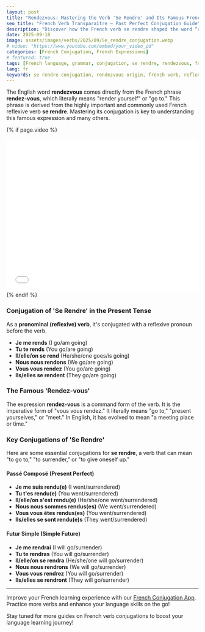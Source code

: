 ```yaml
---
layout: post
title: "Rendezvous: Mastering the Verb 'Se Rendre' and Its Famous French Expression"
seo_title: "French Verb Transparaître – Past Perfect Conjugation Guide"
description: "Discover how the French verb se rendre shaped the word “rendezvous.” Learn its conjugation and meaning with clear examples."
date: 2025-09-18
image: assets/images/verbs/2025/09/Se_rendre_conjugation.webp
# video: "https://www.youtube.com/embed/your_video_id"
categories: [French Conjugation, French Expressions]
# featured: true
tags: [French language, grammar, conjugation, se rendre, rendezvous, french expressions]
lang: fr
keywords: se rendre conjugation, rendezvous origin, french verb, reflexive verbs, learn french
---
```


The English word **rendezvous** comes directly from the French phrase **rendez-vous**, which literally means "render yourself" or "go to." This phrase is derived from the highly important and commonly used French reflexive verb **se rendre**. Mastering its conjugation is key to understanding this famous expression and many others.

{% if page.video %}
<div class="video-embed">
  <iframe width="100%" height="400" src="{{ page.video | escape }}" frameborder="0" allowfullscreen></iframe>
</div>
{% endif %}

### Conjugation of 'Se Rendre' in the Present Tense

As a **pronominal (reflexive) verb**, it's conjugated with a reflexive pronoun before the verb.

* **Je me rends** (I go/am going)
* **Tu te rends** (You go/are going)
* **Il/elle/on se rend** (He/she/one goes/is going)
* **Nous nous rendons** (We go/are going)
* **Vous vous rendez** (You go/are going)
* **Ils/elles se rendent** (They go/are going)

### The Famous 'Rendez-vous'

The expression **rendez-vous** is a command form of the verb. It is the imperative form of "vous vous rendez." It literally means "go to," "present yourselves," or "meet." In English, it has evolved to mean "a meeting place or time." 

### Key Conjugations of 'Se Rendre'

Here are some essential conjugations for **se rendre**, a verb that can mean "to go to," "to surrender," or "to give oneself up."

#### Passé Composé (Present Perfect)

* **Je me suis rendu(e)** (I went/surrendered)
* **Tu t'es rendu(e)** (You went/surrendered)
* **Il/elle/on s'est rendu(e)** (He/she/one went/surrendered)
* **Nous nous sommes rendus(es)** (We went/surrendered)
* **Vous vous êtes rendus(es)** (You went/surrendered)
* **Ils/elles se sont rendu(e)s** (They went/surrendered)

#### Futur Simple (Simple Future)

* **Je me rendrai** (I will go/surrender)
* **Tu te rendras** (You will go/surrender)
* **Il/elle/on se rendra** (He/she/one will go/surrender)
* **Nous nous rendrons** (We will go/surrender)
* **Vous vous rendrez** (You will go/surrender)
* **Ils/elles se rendront** (They will go/surrender)

---

Improve your French learning experience with our [French Conjugation App]({{site.appStore.url}}). Practice more verbs and enhance your language skills on the go!

Stay tuned for more guides on French verb conjugations to boost your language learning journey!